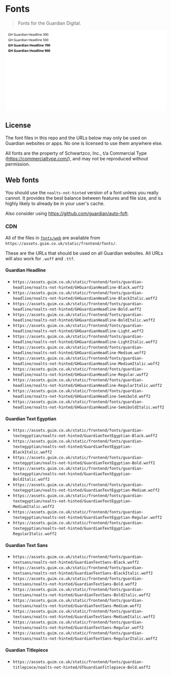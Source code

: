 # Fonts

> Fonts for the Guardian Digital.

![font preview](./previews/GHGuardianHeadline.svg)

## License

The font files in this repo and the URLs below may only be used on Guardian websites or apps. No one is licensed to use them anywhere else.

All fonts are the property of Schwartzco, Inc., t/a Commercial Type (https://commercialtype.com/), and may not be reproduced without permission.

## Web fonts
You should use the `noalts-not-hinted` version of a font unless you really cannot. It provides the best balance between features and file size, and is highly likely to already be in your user's cache.

Also consider using https://github.com/guardian/auto-foft.

### CDN

All of the files in [`fonts/web`](fonts/web) are available from `https://assets.guim.co.uk/static/frontend/fonts/`.

These are the URLs that should be used on all Guardian websites. All URLs will also work for `.woff` and `.ttf`.

#### Guardian Headline
- `https://assets.guim.co.uk/static/frontend/fonts/guardian-headline/noalts-not-hinted/GHGuardianHeadline-Black.woff2`
- `https://assets.guim.co.uk/static/frontend/fonts/guardian-headline/noalts-not-hinted/GHGuardianHeadline-BlackItalic.woff2`
- `https://assets.guim.co.uk/static/frontend/fonts/guardian-headline/noalts-not-hinted/GHGuardianHeadline-Bold.woff2`
- `https://assets.guim.co.uk/static/frontend/fonts/guardian-headline/noalts-not-hinted/GHGuardianHeadline-BoldItalic.woff2`
- `https://assets.guim.co.uk/static/frontend/fonts/guardian-headline/noalts-not-hinted/GHGuardianHeadline-Light.woff2`
- `https://assets.guim.co.uk/static/frontend/fonts/guardian-headline/noalts-not-hinted/GHGuardianHeadline-LightItalic.woff2`
- `https://assets.guim.co.uk/static/frontend/fonts/guardian-headline/noalts-not-hinted/GHGuardianHeadline-Medium.woff2`
- `https://assets.guim.co.uk/static/frontend/fonts/guardian-headline/noalts-not-hinted/GHGuardianHeadline-MediumItalic.woff2`
- `https://assets.guim.co.uk/static/frontend/fonts/guardian-headline/noalts-not-hinted/GHGuardianHeadline-Regular.woff2`
- `https://assets.guim.co.uk/static/frontend/fonts/guardian-headline/noalts-not-hinted/GHGuardianHeadline-RegularItalic.woff2`
- `https://assets.guim.co.uk/static/frontend/fonts/guardian-headline/noalts-not-hinted/GHGuardianHeadline-Semibold.woff2`
- `https://assets.guim.co.uk/static/frontend/fonts/guardian-headline/noalts-not-hinted/GHGuardianHeadline-SemiboldItalic.woff2`

#### Guardian Text Egyptian
- `https://assets.guim.co.uk/static/frontend/fonts/guardian-textegyptian/noalts-not-hinted/GuardianTextEgyptian-Black.woff2`
- `https://assets.guim.co.uk/static/frontend/fonts/guardian-textegyptian/noalts-not-hinted/GuardianTextEgyptian-BlackItalic.woff2`
- `https://assets.guim.co.uk/static/frontend/fonts/guardian-textegyptian/noalts-not-hinted/GuardianTextEgyptian-Bold.woff2`
- `https://assets.guim.co.uk/static/frontend/fonts/guardian-textegyptian/noalts-not-hinted/GuardianTextEgyptian-BoldItalic.woff2`
- `https://assets.guim.co.uk/static/frontend/fonts/guardian-textegyptian/noalts-not-hinted/GuardianTextEgyptian-Medium.woff2`
- `https://assets.guim.co.uk/static/frontend/fonts/guardian-textegyptian/noalts-not-hinted/GuardianTextEgyptian-MediumItalic.woff2`
- `https://assets.guim.co.uk/static/frontend/fonts/guardian-textegyptian/noalts-not-hinted/GuardianTextEgyptian-Regular.woff2`
- `https://assets.guim.co.uk/static/frontend/fonts/guardian-textegyptian/noalts-not-hinted/GuardianTextEgyptian-RegularItalic.woff2`

#### Guardian Text Sans
- `https://assets.guim.co.uk/static/frontend/fonts/guardian-textsans/noalts-not-hinted/GuardianTextSans-Black.woff2`
- `https://assets.guim.co.uk/static/frontend/fonts/guardian-textsans/noalts-not-hinted/GuardianTextSans-BlackItalic.woff2`
- `https://assets.guim.co.uk/static/frontend/fonts/guardian-textsans/noalts-not-hinted/GuardianTextSans-Bold.woff2`
- `https://assets.guim.co.uk/static/frontend/fonts/guardian-textsans/noalts-not-hinted/GuardianTextSans-BoldItalic.woff2`
- `https://assets.guim.co.uk/static/frontend/fonts/guardian-textsans/noalts-not-hinted/GuardianTextSans-Medium.woff2`
- `https://assets.guim.co.uk/static/frontend/fonts/guardian-textsans/noalts-not-hinted/GuardianTextSans-MediumItalic.woff2`
- `https://assets.guim.co.uk/static/frontend/fonts/guardian-textsans/noalts-not-hinted/GuardianTextSans-Regular.woff2`
- `https://assets.guim.co.uk/static/frontend/fonts/guardian-textsans/noalts-not-hinted/GuardianTextSans-RegularItalic.woff2`

#### Guardian Titlepiece
- `https://assets.guim.co.uk/static/frontend/fonts/guardian-titlepiece/noalts-not-hinted/GTGuardianTitlepiece-Bold.woff2`



